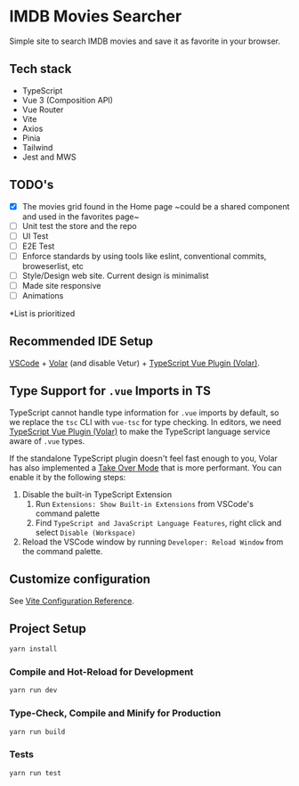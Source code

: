 # IMDB Movies Searcher

Simple site to search IMDB movies and save it as favorite in your browser.

## Tech stack
 - TypeScript
 - Vue 3 (Composition API)
 - Vue Router
 - Vite
 - Axios
 - Pinia
 - Tailwind
 - Jest and MWS

 ## TODO's
 - [x] The movies grid found in the Home page ~could be a shared component and used in the favorites page~
 - [ ] Unit test the store and the repo
 - [ ] UI Test
 - [ ] E2E Test
 - [ ] Enforce standards by using tools like eslint, conventional commits, broweserlist, etc
 - [ ] Style/Design web site. Current design is minimalist
 - [ ] Made site responsive
 - [ ] Animations

*List is prioritized

## Recommended IDE Setup

[VSCode](https://code.visualstudio.com/) + [Volar](https://marketplace.visualstudio.com/items?itemName=Vue.volar) (and disable Vetur) + [TypeScript Vue Plugin (Volar)](https://marketplace.visualstudio.com/items?itemName=Vue.vscode-typescript-vue-plugin).

## Type Support for `.vue` Imports in TS

TypeScript cannot handle type information for `.vue` imports by default, so we replace the `tsc` CLI with `vue-tsc` for type checking. In editors, we need [TypeScript Vue Plugin (Volar)](https://marketplace.visualstudio.com/items?itemName=Vue.vscode-typescript-vue-plugin) to make the TypeScript language service aware of `.vue` types.

If the standalone TypeScript plugin doesn't feel fast enough to you, Volar has also implemented a [Take Over Mode](https://github.com/johnsoncodehk/volar/discussions/471#discussioncomment-1361669) that is more performant. You can enable it by the following steps:

1. Disable the built-in TypeScript Extension
    1) Run `Extensions: Show Built-in Extensions` from VSCode's command palette
    2) Find `TypeScript and JavaScript Language Features`, right click and select `Disable (Workspace)`
2. Reload the VSCode window by running `Developer: Reload Window` from the command palette.

## Customize configuration

See [Vite Configuration Reference](https://vitejs.dev/config/).

## Project Setup

```sh
yarn install
```

### Compile and Hot-Reload for Development

```sh
yarn run dev
```

### Type-Check, Compile and Minify for Production

```sh
yarn run build
```

### Tests

```sh
yarn run test
```

